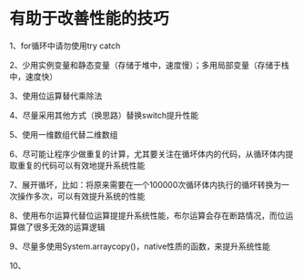 # 有助于改善性能的技巧
1、for循环中请勿使用try catch

2、少用实例变量和静态变量（存储于堆中，速度慢）；多用局部变量（存储于栈中，速度快）

3、使用位运算替代乘除法

4、尽量采用其他方式（换思路）替换switch提升性能

5、使用一维数组代替二维数组

6、尽可能让程序少做重复的计算，尤其要关注在循坏体内的代码，从循环体内提取重复的代码可以有效地提升系统性能

7、展开循坏，比如：将原来需要在一个100000次循环体内执行的循坏转换为一次操作多次，可以有效提升系统的性能

8、使用布尔运算代替位运算提提升系统性能，布尔运算会存在断路情况，而位运算做了很多无效的运算逻辑

9、尽量多使用System.arraycopy()，native性质的函数，来提升系统性能

10、